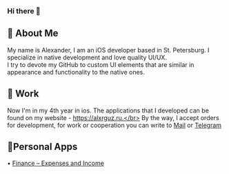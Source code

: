 ### Hi there 👋

## 🔭 About Me
My name is Alexander, I am an iOS developer based in St. Petersburg. I specialize in native development and love quality UI/UX.</br>
I try to devote my GitHub to custom UI elements that are similar in appearance and functionality to the native ones.


## 💼 Work
Now I'm in my 4th year in ios. The applications that I developed can be found on my website - https://alxrguz.ru.</br>
By the way, I accept orders for development, for work or cooperation you can write to [Mail](mailto:alxrguz@icloud.com) or [Telegram](https://t.me/alxrguz)

## 📱Personal Apps

• [Finance – Expenses and Income](https://apps.apple.com/app/id1521429599)
